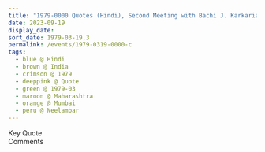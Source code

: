 ```yaml
---
title: "1979-0000 Quotes (Hindi), Second Meeting with Bachi J. Karkaria, the day after the Public Program, Apartment rented by Rajesh Viren Shah, 13th Floor, Neelambar, Pedder Road, Mumbai, Maharashtra, India"
date: 2023-09-19
display_date: 
sort_date: 1979-03-19.3
permalink: /events/1979-0319-0000-c
tags:
  - blue @ Hindi
  - brown @ India
  - crimson @ 1979
  - deeppink @ Quote
  - green @ 1979-03
  - maroon @ Maharashtra
  - orange @ Mumbai
  - peru @ Neelambar
---
```


<wave-list>
  <list-title color="green" width="75">Key Quote</list-title>
  <list-item color="BlanchedAlmond"  width="200"></list-item>
  <list-item color="Lavender"></list-item>
  <list-item color="BlanchedAlmond"></list-item>
</wave-list>

<br>

<wave-list>
  <list-title color="green" width="75">Comments</list-title>
  <list-item color="BlanchedAlmond"  width="200"></list-item>
  <list-item color="Lavender"></list-item>
  <list-item color="BlanchedAlmond"></list-item>
</wave-list>